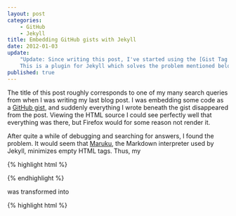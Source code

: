 ```yaml
---
layout: post
categories: 
    - GitHub
    - Jekyll
title: Embedding GitHub gists with Jekyll
date: 2012-01-03
update: 
    "Update: Since writing this post, I've started using the [Gist Tag for Jekyll](http://brandontilley.com/2011/01/30/gist-tag-for-jekyll.html) by Brandon Tilley.
    This is a plugin for Jekyll which solves the problem mentioned below, and provides additional goodies like caching and `<noscript>` tags for RSS readers."
published: true
---
```



The title of this post roughly corresponds to one of my many search queries from when I was writing my last blog post.
I was embedding some code as a [GitHub gist](https://gist.github.com/), and suddenly everything I wrote beneath the gist disappeared from the post.
Viewing the HTML source I could see perfectly well that everything was there, but Firefox would for some reason not render it.

After quite a while of debugging and searching for answers, I found the problem.
It would seem that [Maruku](https://github.com/nex3/maruku), the Markdown interpreter used by Jekyll, minimizes empty HTML tags. 
Thus, my

{% highlight html %}
<script src="..."></script>
{% endhighlight %}

was transformed into

{% highlight html %}
<script src="..." />
{% endhighlight %}

Self closing tags is a [known issue](http://stackoverflow.com/questions/69913/why-dont-self-closing-script-tags-work) with Firefox, and the problem also occurred when I viewed the page in Chrome.

The solution is deceptively simple.
By adding some content between the `script` tags---a JavaScript comment or a space for example---Maruku no longer views them as empty, and no minimization is performed.

<!-- end preview -->

